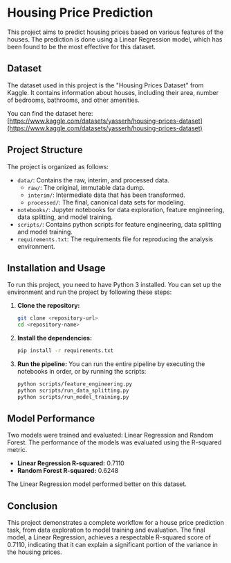 # Housing Price Prediction

This project aims to predict housing prices based on various features of the houses. The prediction is done using a Linear Regression model, which has been found to be the most effective for this dataset.

## Dataset

The dataset used in this project is the "Housing Prices Dataset" from Kaggle. It contains information about houses, including their area, number of bedrooms, bathrooms, and other amenities.

You can find the dataset here: [https://www.kaggle.com/datasets/yasserh/housing-prices-dataset](https://www.kaggle.com/datasets/yasserh/housing-prices-dataset)

## Project Structure

The project is organized as follows:

-   `data/`: Contains the raw, interim, and processed data.
    -   `raw/`: The original, immutable data dump.
    -   `interim/`: Intermediate data that has been transformed.
    -   `processed/`: The final, canonical data sets for modeling.
-   `notebooks/`: Jupyter notebooks for data exploration, feature engineering, data splitting, and model training.
-   `scripts/`: Contains python scripts for feature engineering, data splitting and model training.
-   `requirements.txt`: The requirements file for reproducing the analysis environment.

## Installation and Usage

To run this project, you need to have Python 3 installed. You can set up the environment and run the project by following these steps:

1.  **Clone the repository:**
    ```bash
    git clone <repository-url>
    cd <repository-name>
    ```

2.  **Install the dependencies:**
    ```bash
    pip install -r requirements.txt
    ```

3.  **Run the pipeline:**
    You can run the entire pipeline by executing the notebooks in order, or by running the scripts:
    ```bash
    python scripts/feature_engineering.py
    python scripts/run_data_splitting.py
    python scripts/run_model_training.py
    ```

## Model Performance

Two models were trained and evaluated: Linear Regression and Random Forest. The performance of the models was evaluated using the R-squared metric.

-   **Linear Regression R-squared:** 0.7110
-   **Random Forest R-squared:** 0.6248

The Linear Regression model performed better on this dataset.

## Conclusion

This project demonstrates a complete workflow for a house price prediction task, from data exploration to model training and evaluation. The final model, a Linear Regression, achieves a respectable R-squared score of 0.7110, indicating that it can explain a significant portion of the variance in the housing prices.
